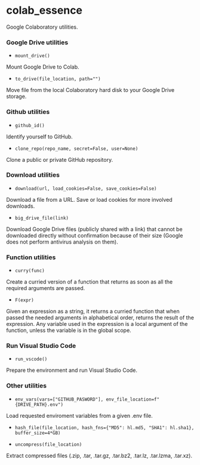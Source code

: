 # colab_essence
Google Colaboratory utilities.

### Google Drive utilities

- `mount_drive()`

Mount Google Drive to Colab.

- `to_drive(file_location, path="")`

Move file from the local Colaboratory hard disk to your Google Drive storage.

### Github utilities

- `github_id()`

Identify yourself to GitHub.

- `clone_repo(repo_name, secret=False, user=None)`

Clone a public or private GitHub repository.

### Download utilities

- `download(url, load_cookies=False, save_cookies=False)`

Download a file from a URL. Save or load cookies for more involved downloads.

- `big_drive_file(link)`

Download Google Drive files (publicly shared with a link) that cannot be downloaded directly without confirmation because of their size (Google does not perform antivirus analysis on them).

### Function utilities

- `curry(func)`

Create a curried version of a function that returns as soon as all the required arguments are passed.

- `F(expr)`

Given an expression as a string, it returns a curried function that when  passed the needed arguments in alphabetical order, returns the result of the expression. Any variable used in the expression is a local argument of the function, unless the variable is in the global scope.

### Run Visual Studio Code

- `run_vscode()`

Prepare the environment and run Visual Studio Code.

### Other utilities

- `env_vars(vars=["GITHUB_PASWORD"], env_file_location=f"{DRIVE_PATH}.env")`

Load requested enviroment variables from a given .env file.

- `hash_file(file_location, hash_fns={"MD5": hl.md5, "SHA1": hl.sha1}, buffer_size=4*GB)`

- `uncompress(file_location)`

Extract compressed files (.zip, .tar, .tar.gz, .tar.bz2, .tar.lz, .tar.lzma, .tar.xz).
